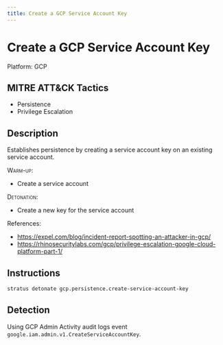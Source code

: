 ```yaml
---
title: Create a GCP Service Account Key
---
```


# Create a GCP Service Account Key




Platform: GCP

## MITRE ATT&CK Tactics


- Persistence
- Privilege Escalation

## Description


Establishes persistence by creating a service account key on an existing service account.

<span style="font-variant: small-caps;">Warm-up</span>:

- Create a service account

<span style="font-variant: small-caps;">Detonation</span>:

- Create a new key for the service account

References:

- https://expel.com/blog/incident-report-spotting-an-attacker-in-gcp/
- https://rhinosecuritylabs.com/gcp/privilege-escalation-google-cloud-platform-part-1/


## Instructions

```bash title="Detonate with Stratus Red Team"
stratus detonate gcp.persistence.create-service-account-key
```
## Detection


Using GCP Admin Activity audit logs event <code>google.iam.admin.v1.CreateServiceAccountKey</code>.


